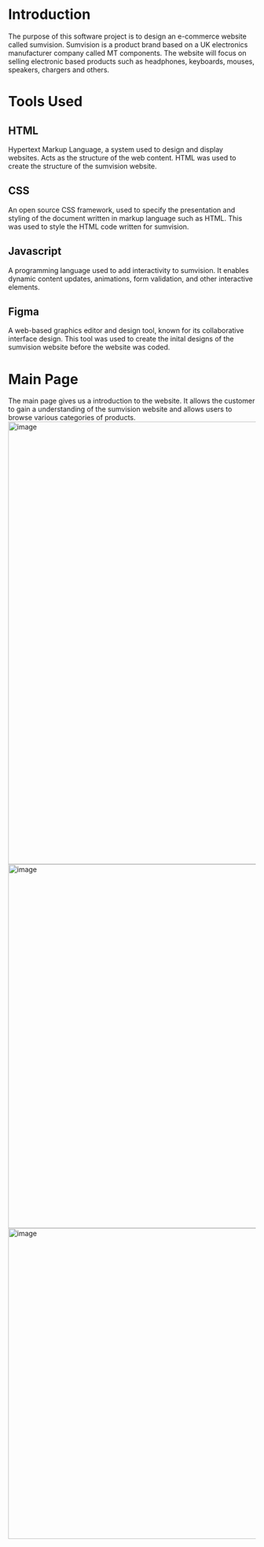 # Introduction
The purpose of this software project is to design an e-commerce website called sumvision. Sumvision is a product brand based on a UK electronics manufacturer company called MT components. The website will focus on selling electronic based products such as headphones, keyboards, mouses, speakers, chargers and others.

# Tools Used
## HTML
Hypertext Markup Language, a system used to design and display websites. Acts as the structure of the web content. HTML was used to create the structure of the sumvision website.
## CSS
An open source CSS framework, used to specify the presentation and styling of the document written in markup language such as HTML. This was used to style the HTML code written for sumvision.
## Javascript 
A programming language used to add interactivity to sumvision. It enables dynamic content updates, animations, form validation, and other interactive elements.
## Figma 
A web-based graphics editor and design tool, known for its collaborative interface design. This tool was used to create the inital designs of the sumvision website before the website was coded. 

# Main Page
The main page gives us a introduction to the website. It allows the customer to gain a understanding of the sumvision website and allows users to browse various categories of products.
<img width="1890" height="900" alt="image" src="https://github.com/user-attachments/assets/a4d472a6-40b0-40e9-8b36-a2a1816544dd" />
<img width="1893" height="740" alt="image" src="https://github.com/user-attachments/assets/bf06c8a1-1181-4c82-91d6-34420e610a0e" />
<img width="1882" height="632" alt="image" src="https://github.com/user-attachments/assets/45a04ffb-66b8-4db7-b850-753a45e44f0a" />





